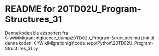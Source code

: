 # README for 20TD02U_Program-Structures_31
Denne koden ble eksportert fra C:\WikiMigration\git\code_dump\20TD02U_Program-Structures.md
Link til denne koden: C:\WikiMigration\git\code_repo\Python\20TD02U_Program-Structures_31.py
